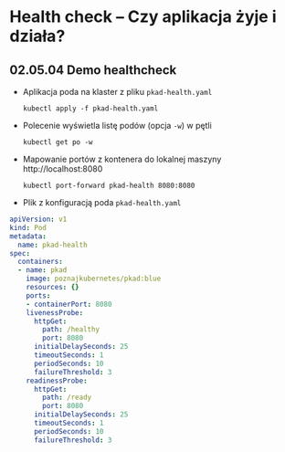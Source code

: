 # Health check – Czy aplikacja żyje i działa?
## 02.05.04 Demo healthcheck

- Aplikacja poda na klaster z pliku `pkad-health.yaml`

    `kubectl apply -f pkad-health.yaml`

- Polecenie wyświetla listę podów (opcja `-w`) w pętli

    `kubectl get po -w`

- Mapowanie portów z kontenera do lokalnej maszyny http://localhost:8080

    `kubectl port-forward pkad-health 8080:8080`

- Plik z konfiguracją poda `pkad-health.yaml`
```yaml
apiVersion: v1
kind: Pod
metadata:
  name: pkad-health
spec:
  containers:
  - name: pkad
    image: poznajkubernetes/pkad:blue
    resources: {}
    ports:
    - containerPort: 8080
    livenessProbe:
      httpGet:
        path: /healthy
        port: 8080
      initialDelaySeconds: 25
      timeoutSeconds: 1
      periodSeconds: 10
      failureThreshold: 3
    readinessProbe:
      httpGet:
        path: /ready
        port: 8080
      initialDelaySeconds: 25
      timeoutSeconds: 1
      periodSeconds: 10
      failureThreshold: 3
```

